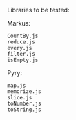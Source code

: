 Libraries to be tested:

Markus:

    CountBy.js
    reduce.js
    every.js
    filter.js
    isEmpty.js

Pyry:

    map.js
    memorize.js
    slice.js
    toNumber.js
    toString.js


